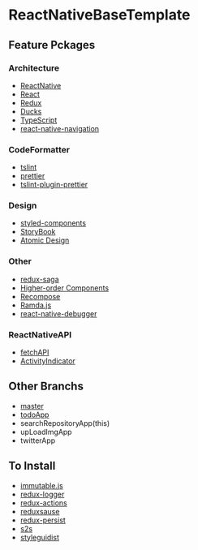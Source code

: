 # ReactNativeBaseTemplate

## Feature Pckages

### Architecture

- [ReactNative](https://github.com/facebook/react-native)
- [React](https://github.com/facebook/react/)
- [Redux](https://github.com/reduxjs/redux)
- [Ducks](https://github.com/erikras/ducks-modular-redux)
- [TypeScript](https://github.com/Microsoft/TypeScript)
- [react-native-navigation](https://github.com/wix/react-native-navigation)

### CodeFormatter

- [tslint](https://github.com/palantir/tslint)
- [prettier](https://github.com/prettier/prettier)
- [tslint-plugin-prettier](https://github.com/ikatyang/tslint-plugin-prettier)

### Design

- [styled-components](https://github.com/storybooks/storybook)
- [StoryBook](https://github.com/storybooks/storybook)
- [Atomic Design](http://atomicdesign.bradfrost.com/)

### Other

- [redux-saga](https://github.com/redux-saga/redux-saga)
- [Higher-order Components](https://reactjs.org/docs/higher-order-components.html)
- [Recompose](https://github.com/acdlite/recompose)
- [Ramda.js](https://github.com/ramda/ramda)
- [react-native-debugger](https://github.com/jhen0409/react-native-debugger)

### ReactNativeAPI

- [fetchAPI](https://facebook.github.io/react-native/docs/network.html)
- [ActivityIndicator](https://facebook.github.io/react-native/docs/activityindicator)

## Other Branchs

- [master](https://github.com/mrsekut/react-native-base-templates/tree/master)
- [todoApp](https://github.com/clomaru/react-native-base-templates/tree/todoApp)
- searchRepositoryApp(this)
- upLoadImgApp
- twitterApp

## To Install

- [immutable.js](https://github.com/facebook/immutable-js)
- [redux-logger](https://github.com/evgenyrodionov/redux-logger)
- [redux-actions](https://github.com/redux-utilities/redux-actions)
- [reduxsause](https://github.com/infinitered/reduxsauce)
- [redux-persist](https://github.com/rt2zz/redux-persist)
- [s2s](https://github.com/akameco/s2s)
- [styleguidist](https://github.com/styleguidist/react-styleguidist)
